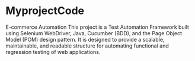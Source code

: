 # MyprojectCode
E-commerce Automation 
This project is a Test Automation Framework built using Selenium WebDriver, Java, Cucumber (BDD), and the Page Object Model (POM) design pattern.
It is designed to provide a scalable, maintainable, and readable structure for automating functional and regression testing of web applications.

